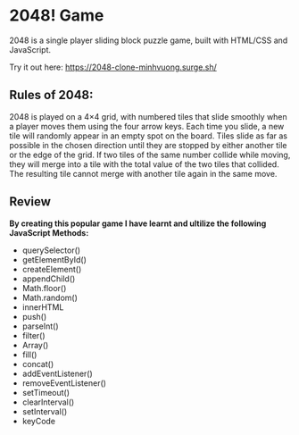# 2048! Game
2048 is a single player sliding block puzzle game, built with HTML/CSS and JavaScript.

Try it out here: https://2048-clone-minhvuong.surge.sh/


## Rules of 2048:

2048 is played on a 4×4 grid, with numbered tiles that slide smoothly when a player moves them using the four arrow keys. Each time you slide, a new tile will randomly appear in an empty spot on the board. Tiles slide as far as possible in the chosen direction until they are stopped by either another tile or the edge of the grid. If two tiles of the same number collide while moving, they will merge into a tile with the total value of the two tiles that collided. The resulting tile cannot merge with another tile again in the same move. 

## Review
**By creating this popular game I have learnt and ultilize the following JavaScript Methods:**
- querySelector()
- getElementById()
- createElement()
- appendChild()
- Math.floor()
- Math.random()
- innerHTML
- push()
- parseInt()
- filter()
- Array()
- fill()
- concat()
- addEventListener()
- removeEventListener()
- setTimeout()
- clearInterval()
- setInterval()
- keyCode
